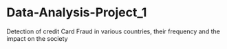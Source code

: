 # Data-Analysis-Project_1
Detection of credit Card Fraud in various countries, their frequency and the impact on the society
